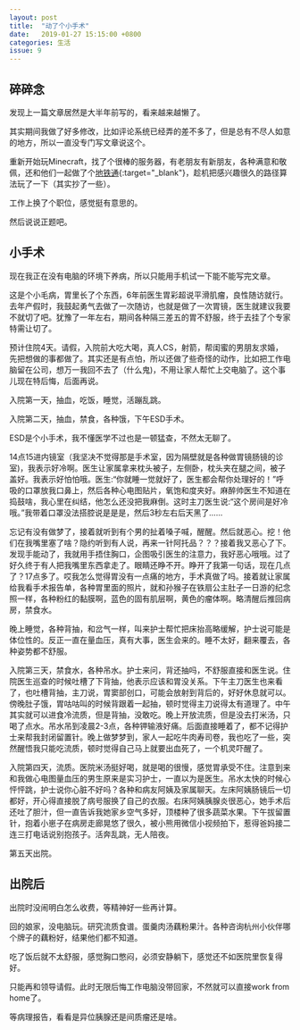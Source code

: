 ```yaml
---
layout: post
title:  "动了个小手术"
date:   2019-01-27 15:15:00 +0800
categories: 生活
issue: 9
---
```

## 碎碎念

发现上一篇文章居然是大半年前写的，看来越来越懒了。

其实期间我做了好多修改，比如评论系统已经弄的差不多了，但是总有不尽人如意的地方，所以一直没专门写文章说这个。

重新开始玩Minecraft，找了个很棒的服务器，有老朋友有新朋友，各种满意和敬佩，还和他们一起做了个[地铁通](http://zamsub.jithee.name){:target="_blank"}，趁机把感兴趣很久的路径算法玩了一下（其实抄了一些）。

工作上换了个职位，感觉挺有意思的。

然后说说正题吧。

<!--more-->

## 小手术

现在我正在没有电脑的环境下养病，所以只能用手机试一下能不能写完文章。

这是个小毛病，胃里长了个东西，6年前医生胃彩超说平滑肌瘤，良性随访就行。去年产假时，我鼓起勇气去做了一次随访，也就是做了一次胃镜，医生就建议我要不就切了吧。犹豫了一年左右，期间各种隔三差五的胃不舒服，终于去挂了个专家特需让切了。

预计住院4天。请假，入院前大吃大喝，真人CS，射箭，帮闺蜜的男朋友求婚，先把想做的事都做了。其实还是有点怕，所以还做了些奇怪的动作，比如把工作电脑留在公司，想万一我回不去了（什么鬼)，不用让家人帮忙上交电脑了。这个事儿现在特后悔，后面再说。

入院第一天，抽血，吃饭，睡觉，活蹦乱跳。

入院第二天，抽血，禁食，各种饿，下午ESD手术。

ESD是个小手术，我不懂医学不过也是一顿猛查，不然太无聊了。

14点15进内镜室（我坚决不觉得那是手术室，因为隔壁就是各种做胃镜肠镜的诊室)，我表示好冷啊。医生让家属拿来枕头被子，左侧卧，枕头夹在腿之间，被子盖好。我表示好怕怕哦。医生:“你就睡一觉就好了，医生都会帮你处理好的！”呼吸的口罩放我口鼻上，然后各种心电图贴片，氧饱和度夹好。麻醉帅医生不知道在捣鼓啥，我心里在纠结，他怎么还没把我麻倒。这时主刀医生说:“这个房间是好冷哦。”我带着口罩没法搭腔说是是是，然后3秒左右后天黑了……

忘记有没有做梦了，接着就听到有个男的扯着嗓子喊，醒醒。然后就恶心。挖！他们在我嘴里塞了啥？隐约听到有人说，再来一针阿托品？？？接着我又恶心了下。发现手能动了，我就用手捂住胸口，企图吸引医生的注意力，我好恶心哦哦。过了好久终于有人把我嘴里东西拿走了。眼睛还睁不开。睁开了我第一句话，现在几点了？17点多了。哎我怎么觉得胃没有一点痛的地方，手术真做了吗。接着就让家属给我看手术报告单，各种胃里面的照片，就和孙猴子在铁扇公主肚子一日游的纪念照一样，各种粉红的黏膜啊，蓝色的固有肌层啊，黄色的瘤体啊。略清醒后推回病房，禁食水。

晚上睡觉，各种背抽，和岔气一样，叫来护士帮忙把床抬高略缓解，护士说可能是体位性的。反正一直在量血压，真有大事，医生会来的。睡不太好，翻来覆去，各种姿势都不舒服。

入院第三天，禁食水，各种吊水。护士来问，背还抽吗，不舒服直接和医生说。住院医生巡查的时候吐槽了下背抽，他表示应该和胃没关系。下午主刀医生也来看了，也吐槽背抽，主刀说，胃窦部创口，可能会放射到背后的，好好休息就可以。傍晚肚子饿，胃咕咕叫的时候背跟着一起抽，顿时觉得主刀说得太有道理了。中午其实就可以进食冷流质，但是背抽，没敢吃。晚上开放流质，但是没去打米汤，只喝了点水。吊水吊到凌晨2-3点，各种钾输液好痛。后面直接睡着了，都不记得护士来帮我封闭留置针。晚上做梦梦到，家人一起吃牛肉寿司卷，我也吃了一些，突然醒悟我只能吃流质，顿时觉得自己马上就要出血死了，一个机灵吓醒了。

入院第四天，流质。医院米汤挺好喝，就是喝的很慢，感觉胃承受不住。注意到来和我做心电图量血压的男生原来是实习护士，一直以为是医生。吊水太快的时候心怦怦跳，护士说你心脏不好吗？各种和病友阿姨及家属聊天。左床阿姨肠镜后一切都好，开心得直接脱了病号服换了自己的衣服。右床阿姨胰腺炎很恶心，她手术后还吐了胆汁，但一直告诉我她家乡空气多好，顶楼种了很多蔬菜水果。下午拔留置针，抱着小崽子在病房走廊晃悠了很久，被小熊用微信小视频拍下，惹得爸妈接二连三打电话说别抱孩子。活奔乱跳，无人陪夜。

第五天出院。

## 出院后

出院时没闹明白怎么收费，等精神好一些再计算。

回的娘家，没电脑玩。研究流质食谱。蛋羹肉汤藕粉果汁。各种咨询杭州小伙伴哪个牌子的藕粉好，结果他们都不知道。

吃了饭后就不太舒服，感觉胸口憋闷，必须安静躺下，感觉还不如医院里恢复得好。

只能再和领导请假。此时无限后悔工作电脑没带回家，不然就可以直接work from home了。

等病理报告，看看是异位胰腺还是间质瘤还是啥。
